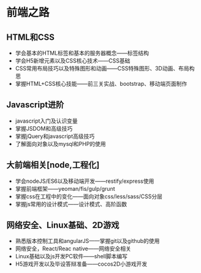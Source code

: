 # 前端之路

## HTML和CSS

* 学会基本的HTML标签和基本的服务器概念——标签结构
* 学会H5新增元素以及CSS核心技术——CSS基础
* CSS常用布局技巧以及特殊图形和动画——CSS特殊图形、3D动画、布局构思
* 掌握HTML+CSS核心技能——前三关实战、bootstrap、移动端页面制作

## Javascript进阶

* javascript入门及认识变量
* 掌握JSDOM和高级技巧
* 掌握jQuery和javascript高级技巧
* 了解面向对象以及mysql和PHP的使用

## 大前端相关[node,工程化]

* 学会nodeJS/ES6以及移动端开发——restify/express使用
* 掌握前端框架——yeoman/fis/gulp/grunt
* 掌握css在工程中的变化——面向对象css/less/sass/CSS分层
* 掌握js常用的设计模式——设计模式、高阶函数

## 网络安全、Linux基础、2D游戏

* 熟悉版本控制工具和angularJS——掌握git以及github的使用
* 网络安全，React/Reac native——网络安全相关
* Linux基础以及js开发PC软件——shell脚本编写
* H5游戏开发以及毕设答辩准备——cocos2D小游戏开发